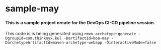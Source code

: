 # sample-may
#### This is a sample project create for the DevOps CI-CD pipeline session.
This code is is being generated using `rmvn archetype:generate -DgroupId=com.thinknyx.kul -DartifactId=boa-may -DarchetypeArtifactId=maven-archetype-webapp -DinteractiveMode=false`
